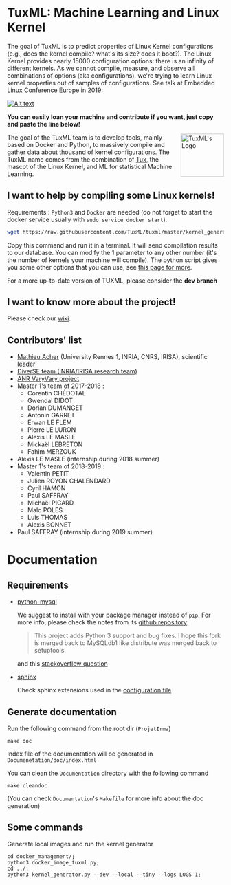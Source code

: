 # TuxML: Machine Learning and Linux Kernel


The goal of TuxML is to predict properties of Linux Kernel
configurations (e.g., does the kernel compile? what's its size? does
it boot?).  The Linux Kernel provides nearly 15000 configuration
options: there is an infinity of different kernels.  As we cannot
compile, measure, and observe all combinations of options (aka
configurations), we're trying to learn Linux kernel properties out of
samples of configurations. See talk at Embedded Linux Conference
Europe in 2019:

[![Alt
text](https://img.youtube.com/vi/UBghs-cwQX4/0.jpg)](https://www.youtube.com/watch?v=UBghs-cwQX4)

**You can easily loan your machine and contribute if you want, just
  copy and paste the line below!**

<img align="right" width="100" height="100"
src="miscellaneous/informations/tuxml_logo_small.png" alt="TuxML's
Logo"/>

The goal of the TuxML team is to develop tools, mainly based on Docker
and Python, to massively compile and gather data about thousand of
kernel configurations.  The TuxML name comes from the combination of
[Tux](https://en.wikipedia.org/wiki/Tux_(mascot)), the mascot of the
Linux Kernel, and ML for statistical Machine Learning.

## I want to help by compiling some Linux kernels!

Requirements : `Python3` and `Docker` are needed (do not forget to
start the docker service usually with `sudo service docker start`).

```bash
wget https://raw.githubusercontent.com/TuxML/tuxml/master/kernel_generator.py ; python3 kernel_generator.py --dev 1
```

Copy this command and run it in a terminal. It will send compilation
results to our database.  You can modify the 1 parameter to any other
number (it's the number of kernels your machine will compile).  The
python script gives you some other options that you can use, see [this
page for
more](https://github.com/TuxML/ProjetIrma/wiki/User_documentation#python-script-entry-point--kernel_generatorpy).

For a more up-to-date version of TUXML, please consider the **dev
branch**

## I want to know more about the project!

Please check our [wiki](https://github.com/TuxML/ProjetIrma/wiki).

## Contributors' list

* [Mathieu Acher](http://www.mathieuacher.com/) (University Rennes 1, INRIA, CNRS, IRISA), scientific leader
* [DiverSE team (INRIA/IRISA research team)](http://www.diverse-team.fr/)
* [ANR VaryVary project](https://varyvary.github.io/)
* Master 1's team of 2017-2018 :
  - Corentin CHÉDOTAL
  - Gwendal DIDOT
  - Dorian DUMANGET
  - Antonin GARRET
  - Erwan LE FLEM
  - Pierre LE LURON
  - Alexis LE MASLE
  - Mickaël LEBRETON
  - Fahim MERZOUK
* Alexis LE MASLE (internship during 2018 summer)
* Master 1's team of 2018-2019 :
  - Valentin PETIT
  - Julien ROYON CHALENDARD
  - Cyril HAMON
  - Paul SAFFRAY
  - Michaël PICARD
  - Malo POLES
  - Luis THOMAS
  - Alexis BONNET
* Paul SAFFRAY (internship during 2019 summer)

# Documentation

## Requirements

- [python-mysql](https://github.com/PyMySQL/mysqlclient-python)

  We suggest to install with your package manager instead of `pip`.
  For more info, please check the notes from its [github
  repository](https://github.com/PyMySQL/mysqlclient-python):

  > This project adds Python 3 support and bug fixes. I hope this fork is
  > merged back to MySQLdb1 like distribute was merged back to setuptools.

  and this [stackoverflow
  question](https://stackoverflow.com/questions/42357853/mysql-python-pip-install-error)

- [sphinx](https://www.sphinx-doc.org/en/master/)

  Check sphinx extensions used in the [configuration
file](https://github.com/garandria/ProjetIrma/blob/master/Documentation/conf.py#L39)

## Generate documentation

Run the following command from the root dir (`ProjetIrma`)

```
make doc
```

Index file of the documentation will be generated in
`Documenetation/doc/index.html`


You can clean the `Documentation` directory with the following command

```
make cleandoc
```

(You can check `Documentation`'s `Makefile` for more info about the
doc generation)

## Some commands

Generate local images and run the kernel generator

```
cd docker_management/; 
python3 docker_image_tuxml.py; 
cd ../; 
python3 kernel_generator.py --dev --local --tiny --logs LOGS 1;
```
```